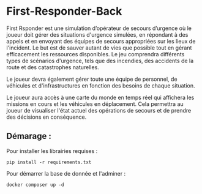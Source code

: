 # First-Responder-Back

First Rsponder est une simulation d’opérateur de secours d’urgence où le joueur doit gérer des situations d'urgence simulées, en répondant à des appels et en envoyant des équipes de secours appropriées sur les lieux de l'incident. Le but est de sauver autant de vies que possible tout en gérant efficacement les ressources disponibles. Le jeu comprendra différents types de scénarios d'urgence, tels que des incendies, des accidents de la route et des catastrophes naturelles.

Le joueur devra également gérer toute une équipe de personnel, de véhicules et d'infrastructures en fonction des besoins de chaque situation.

Le joueur aura accès à une carte du monde en temps réel qui affichera les missions en cours et les véhicules en déplacement. Cela permettra au joueur de visualiser l'état actuel des opérations de secours et de prendre des décisions en conséquence.

## Démarage : 

Pour installer les librairies requises : 

    pip install -r requirements.txt

Pour démarrer la base de donnée et l'adminer : 
    
    docker composer up -d